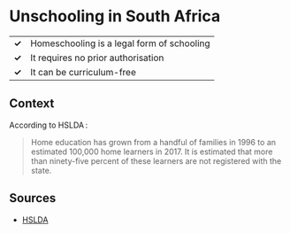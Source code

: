 # Unschooling in South Africa

| | |
|-|-|
| __✓__ | Homeschooling is a legal form of schooling |
| __✓__ | It requires no prior authorisation |
| __✓__ | It can be curriculum-free |

## Context

According to HSLDA :

> Home education has grown from a handful of families in 1996 to an estimated 100,000 home learners in 2017. It is estimated that more than ninety-five percent of these learners are not registered with the state.


## Sources

* [HSLDA](https://hslda.org/post/south-africa)

